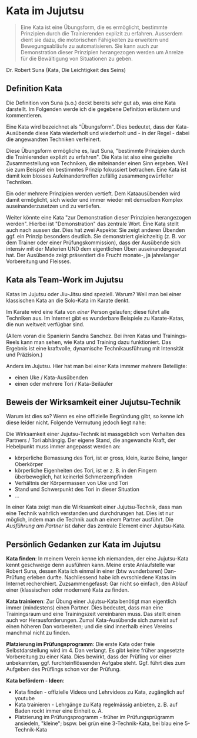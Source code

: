 # Kata im Jujutsu

> Eine Kata ist eine Übungsform, die es ermöglicht, bestimmte Prinzipien durch die Trainierenden explizit zu erfahren. Ausserdem dient sie dazu, die motorischen Fähigkeiten zu erweitern und Bewegungsabläufe zu automatisieren. Sie kann auch zur Demonstration dieser Prinzipien herangezogen werden um Anreize für die Bewältigung von Situationen zu geben.

Dr. Robert Suna (Kata, Die Leichtigkeit des Seins)

## Definition Kata

Die Definition von Suna (s.o.) deckt bereits sehr gut ab, was eine Kata darstellt. Im Folgenden werde ich die gegebene Definition erläutern und kommentieren.

Eine Kata wird bezeichnet als "Übungsform". Dies bedeutet, dass der Kata-Ausübende diese Kata wiederholt und wiederholt und - in der Regel - dabei die angewandten Techniken verfeinert.

Diese Übungsform ermögliche es, laut Suna, "bestimmte Prinzipien durch die Trainierenden explizit zu erfahren". Die Kata ist also eine gezielte Zusammestellung von Techniken, die miteinander einen Sinn ergeben. Weil sie zum Beispiel ein bestimmtes Prinzip fokussiert betrachen. Eine Kata ist damit kein blosses Aufeinandertreffen zufällig zusammengewürfelter Techniken.

Ein oder mehrere Prinzipien werden vertieft. Dem Kataausübenden wird damit ermöglicht, sich wieder und immer wieder mit demselben Komplex auseinanderzusetzen und zu vertiefen.

Weiter könnte eine Kata "zur Demonstration dieser Prinzipien herangezogen werden". Hierbei ist "Demonstration" das zentrale Wort. Eine Kata stellt auch nach aussen dar. Dies hat zwei Aspekte: Sie zeigt anderen Übenden ggf. ein Prinzip besonders deutlich. Sie demonstriert gleichzeitig (z. B. vor dem Trainer oder einer Prüfungskommission), dass der Ausübende sich intensiv mit der Materien UND dem eigentlichen Üben auseinandergesetzt hat. Der Ausübende zeigt präsentiert die Frucht monate-, ja jahrelanger Vorbereitung und Fleisses.

## Kata als Team-Work im Jujutsu

Katas im Jujutsu oder Jiu-Jitsu sind speziell. Warum? Weil man bei einer klassischen Kata an die Solo-Kata im Karate denkt.

Im Karate wird eine Kata von *einer* Person gelaufen; diese führt alle Techniken aus. Im Internet gibt es wunderbare Beispiele zu Karate-Katas, die nun weltweit verfügbar sind.

(Allem voran die Spanierin Sandra Sanchez. Bei ihren Katas und Trainings-Reels kann man sehen, wie Kata und Training dazu funktioniert. Das Ergebnis ist eine kraftvolle, dynamische Technikausführung mit Intensität und Präzision.)

Anders im Jujutsu. Hier hat man bei einer Kata immmer mehrere Beteiligte:

* einen Uke / Kata-Ausübenden
* einen oder mehrere Tori / Kata-Beiläufer

## Beweis der Wirksamkeit einer Jujutsu-Technik

Warum ist dies so? Wenn es eine offizielle Begründung gibt, so kenne ich diese leider nicht. Folgende Vermutung jedoch liegt nahe:

Die Wirksamkeit einer Jujutsu-Technik ist massgeblich vom Verhalten des Partners / Tori abhängig. Der eigene Stand, die angewandte Kraft, der Hebelpunkt muss immer angepasst werden an:

* körperliche Bemassung des Tori, ist er gross, klein, kurze Beine, langer Oberkörper
* körperliche Eigenheiten des Tori, ist er z. B. in den Fingern überbeweglich, hat keinerlei Schmerzempfinden
* Verhältnis der Körpermassen von Uke und Tori
* Stand und Schwerpunkt des Tori in dieser Situation
* ...

In einer Kata zeigt man die Wirksamkeit einer Jujutsu-Technik, dass man eine Technik wahrlich verstanden und durchdrungen hat. Dies ist nur möglich, indem man die Technik auch an einem Partner ausführt. Die *Ausführung am Partner* ist daher das zentrale Element einer Jujutsu-Kata.

## Persönlich Gedanken zur Kata im Jujutsu

**Kata finden**: In meinem Verein kenne ich niemanden, der eine Jujutsu-Kata kennt geschweige denn ausführen kann. Meine erste Anlaufstelle war Robert Suna, dessen Kata ich einmal in einer (btw wunderbaren) Dan-Prüfung erleben durfte. Nachliessend habe ich evrschiedene Katas im Internet recherchiert. Zuzsammengefasst: Gar nicht so einfach, den Ablauf einer (klassischen oder modernen) Kata zu finden.

**Kata trainieren**: Zur Übung einer Jujutsu-Kata benötigt man eigentlich immer (mindestens) einen Partner. Dies bedeutet, dass man eine Trainingsraum und eine Trainingszeit vereinbaren muss. Das stellt einen auch vor Herausforderungen. Zumal Kata-Ausübende sich zumeist auf einen höheren Dan vorbereiten; und die sind innerhalb eines Vereins manchmal nicht zu finden.

**Platzierung im Prüfungsprogramm**: Die erste Kata oder freie Selbstdarstellung wird im 4. Dan verlangt. Es gibt keine früher angesetzte Vorbereitung zu einer Kata. Dies bewirkt, dass der Prüfling vor einer unbekannten, ggf. furchteinflössenden Aufgabe steht. Ggf. führt dies zum Aufgeben des Prüflings schon vor der Prüfung.

**Kata befördern - Ideen**:

* Kata finden - offizielle Videos und Lehrvideos zu Kata, zugänglich auf youtube
* Kata trainieren - Lehrgänge zu Kata regelmässig anbieten, z. B. auf Baden rockt immer eine Einheit o. Ä.
* Platzierung im Prüfungsprogramm - früher im Prüfungsprügramm ansiedeln, "kleine"; bspw. bei grün eine 3-Technik-Kata, bei blau eine 5-Technik-Kata
